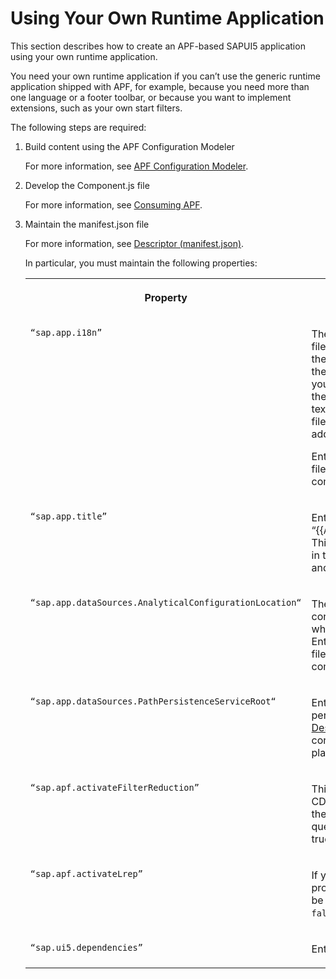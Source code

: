 <!-- loio0d6ead17f48b4ccab3ff53e7e8bcc173 -->

# Using Your Own Runtime Application

This section describes how to create an APF-based SAPUI5 application using your own runtime application.

You need your own runtime application if you can’t use the generic runtime application shipped with APF, for example, because you need more than one language or a footer toolbar, or because you want to implement extensions, such as your own start filters.

The following steps are required:

1.  Build content using the APF Configuration Modeler

    For more information, see [APF Configuration Modeler](apf-configuration-modeler-b57224b.md).

2.  Develop the Component.js file

    For more information, see [Consuming APF](consuming-apf-0109e67.md).

3.  Maintain the manifest.json file

    For more information, see [Descriptor \(manifest.json\)](descriptor-manifest-json-74038a5.md).

    In particular, you must maintain the following properties:


    <table>
    <tr>
    <th valign="top">

    Property


    
    </th>
    <th valign="top">

    Description


    
    </th>
    </tr>
    <tr>
    <td valign="top">
    
    `“sap.app.i18n”` 


    
    </td>
    <td valign="top">
    
    The location of the text resource files. A text resource file contains the texts that the text keys used in the configuration refer to. When you export a configuration using the APF Configuration Modeler, a text file is also exported. More text files containing translations can be added in the same location.

    Enter the path of the text resource files relative to the web root of the component.


    
    </td>
    </tr>
    <tr>
    <td valign="top">
    
    `“sap.app.title”` 


    
    </td>
    <td valign="top">
    
    Enter “\{\{`AnalyticalConfigurationName`\}\}”. This refers to the text key included in the exported text properties file and defines the app name.


    
    </td>
    </tr>
    <tr>
    <td valign="top">
    
    `“sap.app.dataSources.AnalyticalConfigurationLocation“` 


    
    </td>
    <td valign="top">
    
    The location of the analytical configuration file, which is created when you export a configuration. Enter the path of the configuration file relative to the web root of the component.


    
    </td>
    </tr>
    <tr>
    <td valign="top">
    
    `“sap.app.dataSources.PathPersistenceServiceRoot“` 


    
    </td>
    <td valign="top">
    
    Enter the service root for the path persistence service. See [Descriptor \(manifest.json\)](descriptor-manifest-json-74038a5.md) for the correct values depending on the platform you use.


    
    </td>
    </tr>
    <tr>
    <td valign="top">
    
    `“sap.apf.activateFilterReduction”` 


    
    </td>
    <td valign="top">
    
    This property is relevant if you use CDS views that are executed on the Analytic Engine or BW OData queries. If this is the case, set it to true. If not, set it to false.


    
    </td>
    </tr>
    <tr>
    <td valign="top">
    
    `“sap.apf.activateLrep”` 


    
    </td>
    <td valign="top">
    
    If you use SAP S/4HANA, this property is mandatory and must be set to `true`. Otherwise set it to `false`.


    
    </td>
    </tr>
    <tr>
    <td valign="top">
    
    `“sap.ui5.dependencies”` 


    
    </td>
    <td valign="top">
    
    Enter your current SAPUI5 version.


    
    </td>
    </tr>
    </table>
    

